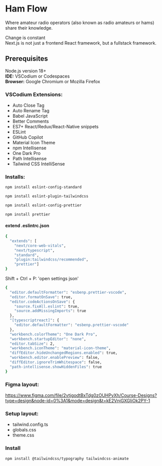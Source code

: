 # Ham Flow
Where amateur radio operators (also known as radio amateurs or hams) share their knowledge.  


Change is constant  
Next.js is not just a frontend React framework, but a fullstack framework.  


## Prerequisites
Node.js version 18+  
**IDE:** VSCodium or Codespaces  
**Browser:** Google Chromium or Mozilla Firefox  

### VSCodium Extensions:
- Auto Close Tag  
- Auto Rename Tag  
- Babel JavaScript  
- Better Comments  
- ES7+ React/Redux/React-Native snippets  
- ESLint  
- GitHub Copilot  
- Material Icon Theme  
- npm Intellisense  
- One Dark Pro  
- Path Intellisense  
- Tailwind CSS IntelliSense


### Installs:
```bash
npm install eslint-config-standard
```

```bash
npm install eslint-plugin-tailwindcss
```

```bash
npm install eslint-config-prettier
```

```bash
npm install prettier
```

#### extend .eslintrc.json

```bash
{
  "extends": [
    "next/core-web-vitals",
    "next/typescript",
    "standard",
    "plugin:tailwindcss/recommended",
    "prettier"]
}
```

Shift + Ctrl + P: 'open settings json'

```bash
{
  "editor.defaultFormatter": "esbenp.prettier-vscode",
  "editor.formatOnSave": true,
  "editor.codeActionsOnSave": {
    "source.fixAll.eslint": true,
    "source.addMissingImports": true
  },
  "[typescriptreact]": {
    "editor.defaultFormatter": "esbenp.prettier-vscode"
  },
  "workbench.colorTheme": "One Dark Pro",
  "workbench.startupEditor": "none",
  "editor.tabSize": 2,
  "workbench.iconTheme": "material-icon-theme",
  "diffEditor.hideUnchangedRegions.enabled": true,
  "workbench.editor.enablePreview": false,
  "diffEditor.ignoreTrimWhitespace": false,
  "path-intellisense.showHiddenFiles": true
}
```

### Figma layout:
https://www.figma.com/file/2vtjgodtBxTdg0zOUHPvXh/Course-Designs?type=design&node-id=0%3A1&mode=design&t=kE2VnjGXGIiOk2PY-1

### Setup layout:
- tailwind.config.ts
- globals.css
- theme.css


### Install
```bash
npm install @tailwindcss/typography tailwindcss-animate
```
